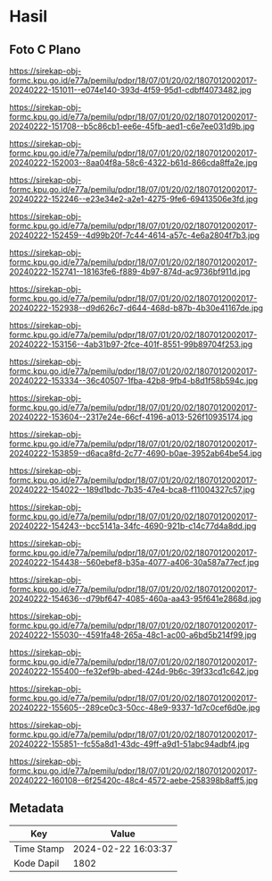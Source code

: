 # Hasil

## Foto C Plano

https://sirekap-obj-formc.kpu.go.id/e77a/pemilu/pdpr/18/07/01/20/02/1807012002017-20240222-151011--e074e140-393d-4f59-95d1-cdbff4073482.jpg

https://sirekap-obj-formc.kpu.go.id/e77a/pemilu/pdpr/18/07/01/20/02/1807012002017-20240222-151708--b5c86cb1-ee6e-45fb-aed1-c6e7ee031d9b.jpg

https://sirekap-obj-formc.kpu.go.id/e77a/pemilu/pdpr/18/07/01/20/02/1807012002017-20240222-152003--8aa04f8a-58c6-4322-b61d-866cda8ffa2e.jpg

https://sirekap-obj-formc.kpu.go.id/e77a/pemilu/pdpr/18/07/01/20/02/1807012002017-20240222-152246--e23e34e2-a2e1-4275-9fe6-69413506e3fd.jpg

https://sirekap-obj-formc.kpu.go.id/e77a/pemilu/pdpr/18/07/01/20/02/1807012002017-20240222-152459--4d99b20f-7c44-4614-a57c-4e6a2804f7b3.jpg

https://sirekap-obj-formc.kpu.go.id/e77a/pemilu/pdpr/18/07/01/20/02/1807012002017-20240222-152741--18163fe6-f889-4b97-874d-ac9736bf911d.jpg

https://sirekap-obj-formc.kpu.go.id/e77a/pemilu/pdpr/18/07/01/20/02/1807012002017-20240222-152938--d9d626c7-d644-468d-b87b-4b30e41167de.jpg

https://sirekap-obj-formc.kpu.go.id/e77a/pemilu/pdpr/18/07/01/20/02/1807012002017-20240222-153156--4ab31b97-2fce-401f-8551-99b89704f253.jpg

https://sirekap-obj-formc.kpu.go.id/e77a/pemilu/pdpr/18/07/01/20/02/1807012002017-20240222-153334--36c40507-1fba-42b8-9fb4-b8d1f58b594c.jpg

https://sirekap-obj-formc.kpu.go.id/e77a/pemilu/pdpr/18/07/01/20/02/1807012002017-20240222-153604--2317e24e-66cf-4196-a013-526f10935174.jpg

https://sirekap-obj-formc.kpu.go.id/e77a/pemilu/pdpr/18/07/01/20/02/1807012002017-20240222-153859--d6aca8fd-2c77-4690-b0ae-3952ab64be54.jpg

https://sirekap-obj-formc.kpu.go.id/e77a/pemilu/pdpr/18/07/01/20/02/1807012002017-20240222-154022--189d1bdc-7b35-47e4-bca8-f11004327c57.jpg

https://sirekap-obj-formc.kpu.go.id/e77a/pemilu/pdpr/18/07/01/20/02/1807012002017-20240222-154243--bcc5141a-34fc-4690-921b-c14c77d4a8dd.jpg

https://sirekap-obj-formc.kpu.go.id/e77a/pemilu/pdpr/18/07/01/20/02/1807012002017-20240222-154438--560ebef8-b35a-4077-a406-30a587a77ecf.jpg

https://sirekap-obj-formc.kpu.go.id/e77a/pemilu/pdpr/18/07/01/20/02/1807012002017-20240222-154636--d79bf647-4085-460a-aa43-95f641e2868d.jpg

https://sirekap-obj-formc.kpu.go.id/e77a/pemilu/pdpr/18/07/01/20/02/1807012002017-20240222-155030--4591fa48-265a-48c1-ac00-a6bd5b214f99.jpg

https://sirekap-obj-formc.kpu.go.id/e77a/pemilu/pdpr/18/07/01/20/02/1807012002017-20240222-155400--fe32ef9b-abed-424d-9b6c-39f33cd1c642.jpg

https://sirekap-obj-formc.kpu.go.id/e77a/pemilu/pdpr/18/07/01/20/02/1807012002017-20240222-155605--289ce0c3-50cc-48e9-9337-1d7c0cef6d0e.jpg

https://sirekap-obj-formc.kpu.go.id/e77a/pemilu/pdpr/18/07/01/20/02/1807012002017-20240222-155851--fc55a8d1-43dc-49ff-a9d1-51abc94adbf4.jpg

https://sirekap-obj-formc.kpu.go.id/e77a/pemilu/pdpr/18/07/01/20/02/1807012002017-20240222-160108--6f25420c-48c4-4572-aebe-258398b8aff5.jpg


## Metadata

| Key        | Value               |
| ---------- | ------------------- |
| Time Stamp | 2024-02-22 16:03:37 |
| Kode Dapil | 1802                |



